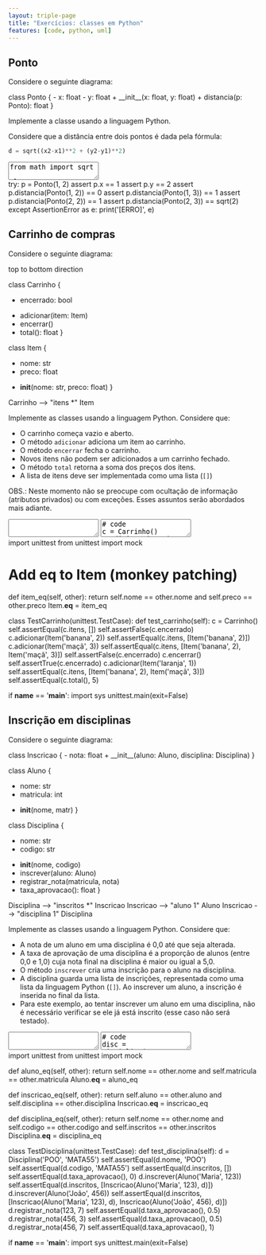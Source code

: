 ```yaml
---
layout: triple-page
title: "Exercícios: classes em Python"
features: [code, python, uml]
---
```


## Ponto

Considere o seguinte diagrama:

<div class="uml">
class Ponto {
  - x: float
  - y: float
  + __init__(x: float, y: float)
  + distancia(p: Ponto): float
}
</div>

Implemente a classe usando a linguagem Python.

Considere que a distância entre dois pontos é dada pela fórmula:

```python
d = sqrt((x2-x1)**2 + (y2-y1)**2)
```

<textarea class="code lang-python">
from math import sqrt

class Ponto:
  pass
</textarea>

<div class="testcode">
try:
  p = Ponto(1, 2)
  assert p.x == 1
  assert p.y == 2
  assert p.distancia(Ponto(1, 2)) == 0
  assert p.distancia(Ponto(1, 3)) == 1
  assert p.distancia(Ponto(2, 2)) == 1
  assert p.distancia(Ponto(2, 3)) == sqrt(2)
except AssertionError as e:
  print('[ERRO]', e)
</div>

## Carrinho de compras

Considere o seguinte diagrama:

<div class="uml">
top to bottom direction

class Carrinho {
  - encerrado: bool
  + adicionar(item: Item)
  + encerrar()
  + total(): float
}

class Item {
  - nome: str
  - preco: float
  + __init__(nome: str, preco: float)
}

Carrinho --> "itens *" Item
</div>

Implemente as classes usando a linguagem Python. Considere que:

- O carrinho começa vazio e aberto.
- O método `adicionar` adiciona um item ao carrinho.
- O método `encerrar` fecha o carrinho.
- Novos itens não podem ser adicionados a um carrinho fechado.
- O método `total` retorna a soma dos preços dos itens.
- A lista de itens deve ser implementada como uma lista (`[]`)

OBS.: Neste momento não se preocupe com ocultação de informação (atributos privados) ou com exceções. Esses assuntos serão abordados mais adiante.

<textarea class="code lang-python">

</textarea>

<textarea class="stdin">
# code
c = Carrinho()
c.adicionar(Item('tv', 500))
c.adicionar(Item('sofá', 2000))
c.encerrar()
c.adicionar(Item('chiclete', 5))
print(c.total()) # 2500
# 2500, pois o carrinho já estava
# fechado ao adicionar o chiclete
</textarea>

<div class="testcode">
import unittest
from unittest import mock

# Add __eq__ to Item (monkey patching)
def item_eq(self, other):
  return self.nome == other.nome and self.preco == other.preco
Item.__eq__ = item_eq

class TestCarrinho(unittest.TestCase):
  def test_carrinho(self):
    c = Carrinho()
    self.assertEqual(c.itens, [])
    self.assertFalse(c.encerrado)
    c.adicionar(Item('banana', 2))
    self.assertEqual(c.itens, [Item('banana', 2)])
    c.adicionar(Item('maçã', 3))
    self.assertEqual(c.itens, [Item('banana', 2), Item('maçã', 3)])
    self.assertFalse(c.encerrado)
    c.encerrar()
    self.assertTrue(c.encerrado)
    c.adicionar(Item('laranja', 1))
    self.assertEqual(c.itens, [Item('banana', 2), Item('maçã', 3)])
    self.assertEqual(c.total(), 5)

if __name__ == '__main__':
  import sys
  unittest.main(exit=False)
</div>

<!--
{% comment %}
class Carrinho:
  def __init__(self):
    self.encerrado = False
    self.itens = []
    
  def adicionar(self, item):
    if not self.encerrado:
      self.itens.append(item)
  
  def encerrar(self):
    self.encerrado = True
  def total(self):
    soma = 0.0
    for item in self.itens:
      soma += item.preco
    return soma

class Item:
  def __init__(self, nome, preco):
    self.nome = nome
    self.preco = preco
{% endcomment %}
-->

## Inscrição em disciplinas

Considere o seguinte diagrama:

<div class="uml">
class Inscricao {
  - nota: float
  + __init__(aluno: Aluno, disciplina: Disciplina)
}

class Aluno {
  - nome: str
  - matricula: int
  + __init__(nome, matr)
}

class Disciplina {
  - nome: str
  - codigo: str
  + __init__(nome, codigo)
  + inscrever(aluno: Aluno)
  + registrar_nota(matricula, nota)
  + taxa_aprovacao(): float
}

Disciplina --> "inscritos *" Inscricao
Inscricao --> "aluno 1" Aluno
Inscricao --> "disciplina 1" Disciplina
</div>

Implemente as classes usando a linguagem Python. Considere que:

- A nota de um aluno em uma disciplina é 0,0 até que seja alterada.
- A taxa de aprovação de uma disciplina é a proporção de alunos (entre 0,0 e 1,0) cuja nota final na disciplina é maior ou igual a 5,0.
- O método `inscrever` cria uma inscrição para o aluno na disciplina.
- A disciplina guarda uma lista de inscrições, representada como uma lista da linguagem Python (`[]`). Ao inscrever um aluno, a inscrição é inserida no final da lista.
- Para este exemplo, ao tentar inscrever um aluno em uma disciplina, não é necessário verificar se ele já está inscrito (esse caso não será testado).

<textarea class="code lang-python">
</textarea>

<textarea class="stdin">
# code
disc = Disciplina('POO', 'MATA55')
maria = Aluno('Maria', 123)
disc.inscrever(maria)
disc.inscrever(Aluno('João', 456))
disc.registrar_nota(123, 7)
print(disc.taxa_aprovacao()) # 0.5
</textarea>

<div class="testcode">
import unittest
from unittest import mock

def aluno_eq(self, other):
  return self.nome == other.nome and self.matricula == other.matricula
Aluno.__eq__ = aluno_eq

def inscricao_eq(self, other):
  return self.aluno == other.aluno and self.disciplina == other.disciplina
Inscricao.__eq__ = inscricao_eq

def disciplina_eq(self, other):
  return self.nome == other.nome and self.codigo == other.codigo and self.inscritos == other.inscritos
Disciplina.__eq__ = disciplina_eq

class TestDisciplina(unittest.TestCase):
  def test_disciplina(self):
    d = Disciplina('POO', 'MATA55')
    self.assertEqual(d.nome, 'POO')
    self.assertEqual(d.codigo, 'MATA55')
    self.assertEqual(d.inscritos, [])
    self.assertEqual(d.taxa_aprovacao(), 0)
    d.inscrever(Aluno('Maria', 123))
    self.assertEqual(d.inscritos, [Inscricao(Aluno('Maria', 123), d)])
    d.inscrever(Aluno('João', 456))
    self.assertEqual(d.inscritos, [Inscricao(Aluno('Maria', 123), d), Inscricao(Aluno('João', 456), d)])
    d.registrar_nota(123, 7)
    self.assertEqual(d.taxa_aprovacao(), 0.5)
    d.registrar_nota(456, 3)
    self.assertEqual(d.taxa_aprovacao(), 0.5)
    d.registrar_nota(456, 7)
    self.assertEqual(d.taxa_aprovacao(), 1)

if __name__ == '__main__':
  import sys
  unittest.main(exit=False)
</div>

<!--
{% comment %}
class Aluno:
  def __init__(self, nome, matr):
    self.nome = nome
    self.matricula = matr

class Inscricao:
  def __init__(self, aluno, disciplina):
    self.aluno = aluno
    self.disciplina = disciplina
    self.nota = 0.0
    
class Disciplina:
  def __init__(self, nome, codigo):
    self.nome = nome
    self.codigo = codigo
    self.inscritos = []

  def inscrever(self, aluno):
    self.inscritos.append(Inscricao(aluno, self))

  def registrar_nota(self, matricula, nota):
    for insc in self.inscritos:
      if insc.aluno.matricula == matricula:
        insc.nota = nota

  def taxa_aprovacao(self):
    if len(self.inscritos) == 0:
      return 0
    qtd = 0
    for insc in self.inscritos:
      if insc.nota >= 5.0:
        qtd += 1
    return qtd / len(self.inscritos)
    
{% endcomment %}
-->